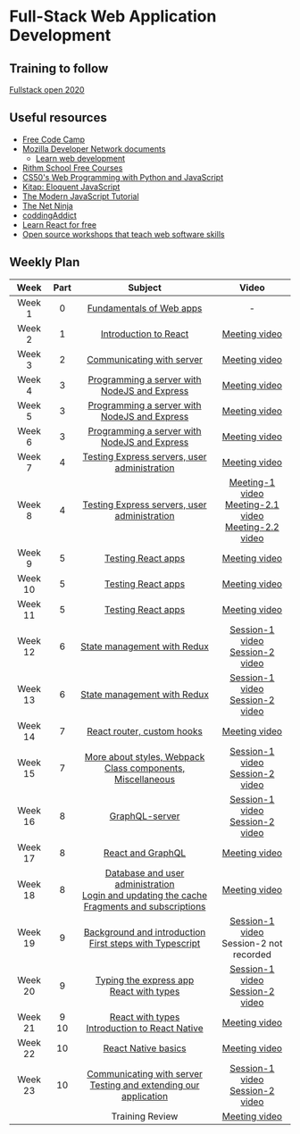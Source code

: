 # Full-Stack Web Application Development

## Training to follow 

[Fullstack open 2020](https://fullstackopen.com/en/)

## Useful resources 

* [Free Code Camp](https://www.freecodecamp.org/)
* [Mozilla Developer Network documents](https://developer.mozilla.org/en-US/)
  * [Learn web development](https://developer.mozilla.org/en-US/docs/Learn)
* [Rithm School Free Courses](https://www.rithmschool.com/courses)
* [CS50's Web Programming with Python and JavaScript](https://cs50.harvard.edu/web/2018/)
* [Kitap: Eloquent JavaScript](https://eloquentjavascript.net/)
* [The Modern JavaScript Tutorial](https://javascript.info/)
* [The Net Ninja](https://www.youtube.com/channel/UCW5YeuERMmlnqo4oq8vwUpg)
* [coddingAddict](https://www.youtube.com/channel/UCMZFwxv5l-XtKi693qMJptA)
* [Learn React for free](https://scrimba.com/g/glearnreact)
* [Open source workshops that teach web software skills](https://nodeschool.io/)

## Weekly Plan

| Week       | Part  |Subject                                | Video                 |
| :---------: |:-------:|:---------------------------------:|:---------------------:|
| Week 1    | 0       |[Fundamentals of Web apps](https://fullstackopen.com/en/part0) | -
| Week 2    | 1       |[Introduction to React](https://fullstackopen.com/en/part1) | [Meeting video](https://youtu.be/ke3k1TF7Fes)
| Week 3    | 2       |[Communicating with server](https://fullstackopen.com/en/part2) | [Meeting video](https://youtu.be/Zyka0c_kxO0)
| Week 4    | 3       |[Programming a server with NodeJS and Express](https://fullstackopen.com/en/part3) | [Meeting video](https://youtu.be/RM6uzk2KZuw)
| Week 5    | 3       |[Programming a server with NodeJS and Express](https://fullstackopen.com/en/part3) | [Meeting video](https://youtu.be/u3uiBjQyeFo)
| Week 6    | 3       |[Programming a server with NodeJS and Express](https://fullstackopen.com/en/part3) | [Meeting video](https://youtu.be/A9EGiCzvS20)
| Week 7    | 4       |[Testing Express servers, user administration](https://fullstackopen.com/en/part4) | [Meeting video](https://youtu.be/7Sqpz3E90Zw)
| Week 8    | 4       |[Testing Express servers, user administration](https://fullstackopen.com/en/part4) | [Meeting-1 video](https://youtu.be/tEdXACRVmzk)<br>[Meeting-2.1 video](https://youtu.be/BRzo2pt4X5Y)<br>[Meeting-2.2 video](https://youtu.be/m5klB3wk2Rg)
| Week 9    | 5       |[Testing React apps](https://fullstackopen.com/en/part5)| [Meeting video](https://youtu.be/ap7DKiKqNV4)
| Week 10   | 5       |[Testing React apps](https://fullstackopen.com/en/part5)| [Meeting video](https://youtu.be/ncXai43xKRk)
| Week 11   | 5       |[Testing React apps](https://fullstackopen.com/en/part5)| [Meeting video](https://youtu.be/yvubZxp5c90)
| Week 12   | 6       |[State management with Redux](https://fullstackopen.com/en/part6)| [Session-1 video](https://youtu.be/g_OCihqqghs)<br>[Session-2 video](https://youtu.be/x7wFS8-5dpU)
| Week 13   | 6       |[State management with Redux](https://fullstackopen.com/en/part6)| [Session-1 video](https://youtu.be/Q4tV7VAKDos)<br>[Session-2 video](https://youtu.be/79MO8NiwgDs)
| Week 14   | 7       |[React router, custom hooks](https://fullstackopen.com/en/part7) | [Meeting video](https://youtu.be/xNTIlq9IjP4)
| Week 15   | 7       |[More about styles, Webpack<br>Class components, Miscellaneous](https://fullstackopen.com/en/part7) | [Session-1 video](https://youtu.be/cqRl8nXC0jE)<br>[Session-2 video](https://youtu.be/1LO63-dSfSI)
| Week 16   | 8       |[GraphQL-server](https://fullstackopen.com/en/part8) | [Session-1 video](https://youtu.be/soCaDim4EFM)<br>[Session-2 video](https://youtu.be/CtqlLLE4LQg)
| Week 17   | 8       |[React and GraphQL](https://fullstackopen.com/en/part8) | [Meeting video](https://youtu.be/T8J09zSMS64)
| Week 18   | 8       |[Database and user administration<br>Login and updating the cache<br>Fragments and subscriptions](https://fullstackopen.com/en/part8) | [Meeting video](https://youtu.be/1MaQ3XHcLJw)
| Week 19   | 9       |[Background and introduction<br>First steps with Typescript](https://fullstackopen.com/en/part9) | [Session-1 video](https://youtu.be/VfxjkQUFqCA)<br>Session-2 not recorded
| Week 20   | 9       |[Typing the express app<br>React with types](https://fullstackopen.com/en/part9) | [Session-1 video](https://youtu.be/hFC7kQrJL70)<br>[Session-2 video](https://youtu.be/CXas8rdmWcs)
| Week 21   | 9<br>10 |[React with types](https://fullstackopen.com/en/part9)<br>[Introduction to React Native](https://fullstackopen.com/en/part10) | [Meeting video](https://youtu.be/TncizFJG4s8)
| Week 22   | 10      |[React Native basics](https://fullstackopen.com/en/part10) | [Meeting video](https://youtu.be/Uu-tPNvr2a4)
| Week 23   | 10      |[Communicating with server](https://fullstackopen.com/en/part10)<br>[Testing and extending our application](https://fullstackopen.com/en/part10) | [Session-1 video](https://youtu.be/IBbMGMLQcHE)<br>[Session-2 video](https://youtu.be/r3lt8B34GSc)
|           |           |Training Review | [Meeting video](https://youtu.be/FFJOHKPuyto)
